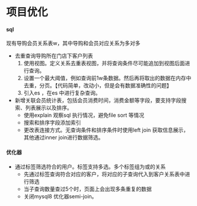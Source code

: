 # 项目优化

#### sql

现有导购会员关系表w，其中导购和会员对应关系为多对多

* 去重查询导购所在门店下客户列表
  1. 使用视图。定义关系去重表视图，并将查询条件尽可能追加到视图后面进行查询。
  2. 设置一个最大阈值，例如查询前1w条数据。然后再将取出的数据在内存中去重，分页。【代码简单，改动小，但是会有数据准确性的问题】
  3. 引入es ，在es 中进行复杂查询。
* 新增关联会员统计表，包括会员消费时间，消费金额等字段，要支持字段搜索、列表展示以及排序。
  * 使用explain 观察sql 执行情况，避免file sort 等情况
  * 搜索和排序字段添加索引
  * 更改表连接方式。无查询条件和排序条件时使用left join 获取信息展示，其他通过inner join进行数据筛选。

#### 优化器

* 通过标签筛选符合的用户。标签支持多选。多个标签组为或的关系
  * 先通过标签查询符合对应的客户，将对应的子查询代入到客户关系表中进行筛选
  * 当子查询数量查过5个时，页面上会出现多条重复的数据
  * 关闭mysql8 优化器semi-join。
